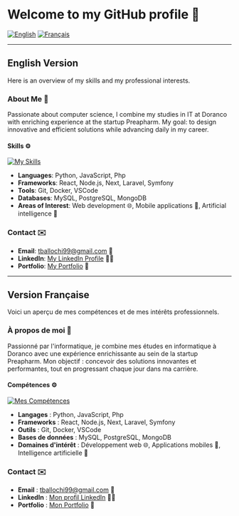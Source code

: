 # Welcome to my GitHub profile :rocket:

[![English](https://img.shields.io/badge/lang-English-blue)](#english-version) [![Français](https://img.shields.io/badge/lang-Fran%C3%A7ais-red)](#french-version)

---

<a name="english-version"></a>
## English Version

Here is an overview of my skills and my professional interests.

### About Me :wave:
Passionate about computer science, I combine my studies in IT at Doranco with enriching experience at the startup Preapharm. My goal: to design innovative and efficient solutions while advancing daily in my career.

#### Skills :gear:
[![My Skills](https://skillicons.dev/icons?i=js,html,css,python,javascript,next,php,react,laravel,symfony,node)](https://skillicons.dev)

- **Languages**: Python, JavaScript, Php
- **Frameworks**: React, Node.js, Next, Laravel, Symfony
- **Tools**: Git, Docker, VSCode
- **Databases**: MySQL, PostgreSQL, MongoDB
- **Areas of Interest**: Web development :globe_with_meridians:, Mobile applications :iphone:, Artificial intelligence :robot:

### Contact :envelope:
- **Email**: [tballochi99@gmail.com](mailto:tballochi99@gmail.com) :email:
- **LinkedIn**: [My LinkedIn Profile](https://www.linkedin.com/in/timot%C3%A9-ballochi/) :man_office_worker:
- **Portfolio**: [My Portfolio](https://portfolio-tballochi.vercel.app/) :page_facing_up:

---

<a name="french-version"></a>
## Version Française

Voici un aperçu de mes compétences et de mes intérêts professionnels.

### À propos de moi :wave:
Passionné par l'informatique, je combine mes études en informatique à Doranco avec une expérience enrichissante au sein de la startup Preapharm. Mon objectif : concevoir des solutions innovantes et performantes, tout en progressant chaque jour dans ma carrière.

#### Compétences :gear:
[![Mes Compétences](https://skillicons.dev/icons?i=js,html,css,python,javascript,next,php,react,laravel,symfony,node)](https://skillicons.dev)

- **Langages** : Python, JavaScript, Php
- **Frameworks** : React, Node.js, Next, Laravel, Symfony
- **Outils** : Git, Docker, VSCode
- **Bases de données** : MySQL, PostgreSQL, MongoDB
- **Domaines d'intérêt** : Développement web :globe_with_meridians:, Applications mobiles :iphone:, Intelligence artificielle :robot:

### Contact :envelope:
- **Email** : [tballochi99@gmail.com](mailto:tballochi99@gmail.com) :email:
- **LinkedIn** : [Mon profil LinkedIn](https://www.linkedin.com/in/timot%C3%A9-ballochi/) :man_office_worker:
- **Portfolio** : [Mon Portfolio](https://portfolio-tballochi.vercel.app/) :page_facing_up:
